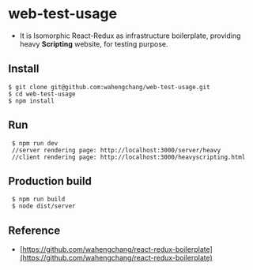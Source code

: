# web-test-usage
 - It is Isomorphic React-Redux as infrastructure boilerplate, providing heavy __**Scripting**__ website, for testing purpose.

 ## Install
 ```
 $ git clone git@github.com:wahengchang/web-test-usage.git
 $ cd web-test-usage
 $ npm install
 ```

 ## Run
 ```
  $ npm run dev
  //server rendering page: http://localhost:3000/server/heavy
  //client rendering page: http://localhost:3000/heavyscripting.html
 ```

 ## Production build
 ```
  $ npm run build
  $ node dist/server
 ```
 
 
## Reference
 - [https://github.com/wahengchang/react-redux-boilerplate](https://github.com/wahengchang/react-redux-boilerplate)
